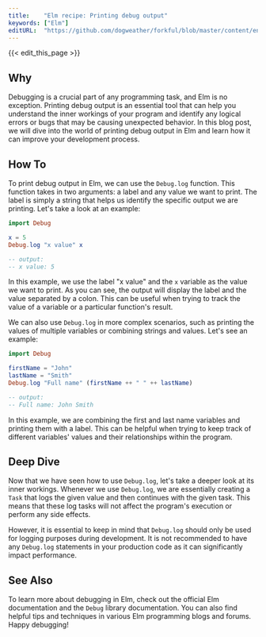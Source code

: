 ```yaml
---
title:    "Elm recipe: Printing debug output"
keywords: ["Elm"]
editURL:  "https://github.com/dogweather/forkful/blob/master/content/en/elm/printing-debug-output.md"
---
```


{{< edit_this_page >}}

## Why

Debugging is a crucial part of any programming task, and Elm is no exception. Printing debug output is an essential tool that can help you understand the inner workings of your program and identify any logical errors or bugs that may be causing unexpected behavior. In this blog post, we will dive into the world of printing debug output in Elm and learn how it can improve your development process.

## How To

To print debug output in Elm, we can use the `Debug.log` function. This function takes in two arguments: a label and any value we want to print. The label is simply a string that helps us identify the specific output we are printing. Let's take a look at an example:

```Elm
import Debug

x = 5
Debug.log "x value" x

-- output:
-- x value: 5
```

In this example, we use the label "x value" and the `x` variable as the value we want to print. As you can see, the output will display the label and the value separated by a colon. This can be useful when trying to track the value of a variable or a particular function's result.

We can also use `Debug.log` in more complex scenarios, such as printing the values of multiple variables or combining strings and values. Let's see an example:

```Elm
import Debug

firstName = "John"
lastName = "Smith"
Debug.log "Full name" (firstName ++ " " ++ lastName)

-- output:
-- Full name: John Smith
```

In this example, we are combining the first and last name variables and printing them with a label. This can be helpful when trying to keep track of different variables' values and their relationships within the program.

## Deep Dive

Now that we have seen how to use `Debug.log`, let's take a deeper look at its inner workings. Whenever we use `Debug.log`, we are essentially creating a `Task` that logs the given value and then continues with the given task. This means that these log tasks will not affect the program's execution or perform any side effects.

However, it is essential to keep in mind that `Debug.log` should only be used for logging purposes during development. It is not recommended to have any `Debug.log` statements in your production code as it can significantly impact performance.

## See Also

To learn more about debugging in Elm, check out the official Elm documentation and the `Debug` library documentation. You can also find helpful tips and techniques in various Elm programming blogs and forums. Happy debugging!
